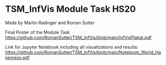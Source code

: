 # TSM_InfVis Module Task HS20
Made by Martin Radinger and Roman Sutter

Final Poster of the Module Task
https://github.com/RomanSutter/TSM_InfVis/blob/main/InfVisPlakat.pdf

Link for Jupyter Notebook including all visualizations and results:
https://github.com/RomanSutter/TSM_InfVis/blob/main/Notebook_World_Happiness.pdf
